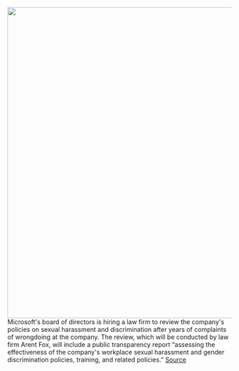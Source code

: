 <img src='https://cdn.vox-cdn.com/thumbor/85Vbx-CxzcnOSRe56Yz8X17Q2hQ=/0x0:2040x1360/1200x800/filters:focal(857x517:1183x843)/cdn.vox-cdn.com/uploads/chorus_image/image/70386922/acastro_180226_0001.0.jpg' width='700px' /><br/>
Microsoft's board of directors is hiring a law firm to review the company's policies on sexual harassment and discrimination after years of complaints of wrongdoing at the company. The review, which will be conducted by law firm Arent Fox, will include a public transparency report “assessing the effectiveness of the company's workplace sexual harassment and gender discrimination policies, training, and related policies.”
<a href='https://www.theverge.com/2022/1/14/22883416/microsoft-board-harassment-discrimination-report'> Source <a/>